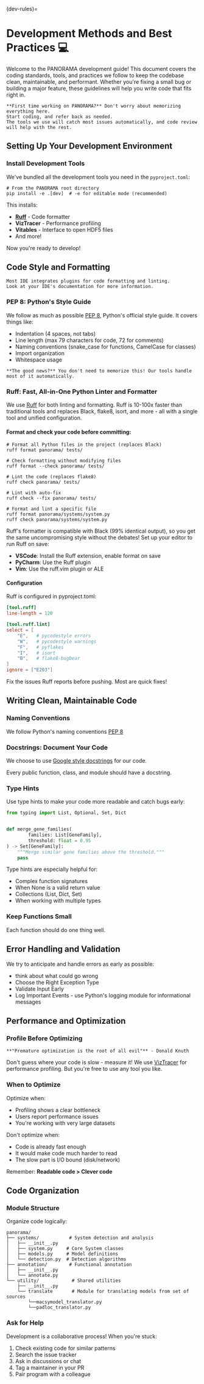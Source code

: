 (dev-rules)=

# Development Methods and Best Practices 💻

Welcome to the PANORAMA development guide! This document covers the coding standards, tools, and practices we follow to
keep the codebase clean, maintainable, and performant. Whether you're fixing a small bug or building a major feature,
these guidelines will help you write code that fits right in.

```{note}
**First time working on PANORAMA?** Don't worry about memorizing everything here. 
Start coding, and refer back as needed. 
The tools we use will catch most issues automatically, and code review will help with the rest. 
```

## Setting Up Your Development Environment

### Install Development Tools

We've bundled all the development tools you need in the `pyproject.toml`:

```shell
# From the PANORAMA root directory
pip install -e .[dev]  # -e for editable mode (recommended)
```

This installs:

- **[Ruff](https://docs.astral.sh/ruff/)** - Code formatter
- **VizTracer** - Performance profiling
- **Vitables** - Interface to open HDF5 files
- And more!

Now you're ready to develop!

## Code Style and Formatting

```{tip}
Most IDE integrates plugins for code formatting and linting.
Look at your IDE's documentation for more information.
```

### PEP 8: Python's Style Guide

We follow as much as possible [PEP 8](https://peps.python.org/pep-0008/),
Python's official style guide. It covers things like:

- Indentation (4 spaces, not tabs)
- Line length (max 79 characters for code, 72 for comments)
- Naming conventions (snake_case for functions, CamelCase for classes)
- Import organization
- Whitespace usage

```{hint}
**The good news?** You don't need to memorize this! Our tools handle most of it automatically.
```

### Ruff: Fast, All-in-One Python Linter and Formatter

We use [Ruff](https://docs.astral.sh/ruff/) for both linting and formatting. Ruff is 10-100x faster than traditional
tools and replaces Black, flake8, isort, and more - all with a single tool and unified configuration.

#### Format and check your code before committing:

```shell
# Format all Python files in the project (replaces Black)
ruff format panorama/ tests/

# Check formatting without modifying files
ruff format --check panorama/ tests/

# Lint the code (replaces flake8)
ruff check panorama/ tests/

# Lint with auto-fix
ruff check --fix panorama/ tests/

# Format and lint a specific file
ruff format panorama/systems/system.py
ruff check panorama/systems/system.py
```

Ruff's formatter is compatible with Black (99% identical output), so you get the same uncompromising style without the debates!
Set up your editor to run Ruff on save:
- **VSCode**: Install the Ruff extension, enable format on save
- **PyCharm**: Use the Ruff plugin
- **Vim**: Use the ruff.vim plugin or ALE

#### Configuration

Ruff is configured in pyproject.toml:
```toml
[tool.ruff]
line-length = 120

[tool.ruff.lint]
select = [
    "E",   # pycodestyle errors
    "W",   # pycodestyle warnings
    "F",   # pyflakes
    "I",   # isort
    "B",   # flake8-bugbear
]
ignore = ["E203"]
```

Fix the issues Ruff reports before pushing. Most are quick fixes!

## Writing Clean, Maintainable Code

### Naming Conventions

We follow Python's naming conventions [PEP 8](https://peps.python.org/pep-0008/#naming-conventions)

### Docstrings: Document Your Code

We choose to use [Google style docstrings](https://google.github.io/styleguide/pyguide.html#38-comments-and-docstrings) 
for our code. 

Every public function, class, and module should have a docstring.

### Type Hints

Use type hints to make your code more readable and catch bugs early:

```python
from typing import List, Optional, Set, Dict


def merge_gene_families(
        families: List[GeneFamily],
        threshold: float = 0.95
) -> Set[GeneFamily]:
    """Merge similar gene families above the threshold."""
    pass
```

Type hints are especially helpful for:

- Complex function signatures
- When None is a valid return value
- Collections (List, Dict, Set)
- When working with multiple types

### Keep Functions Small

Each function should do one thing well.

## Error Handling and Validation

We try to anticipate and handle errors as early as possible:

- think about what could go wrong
- Choose the Right Exception Type
- Validate Input Early
- Log Important Events - use Python's logging module for informational messages

## Performance and Optimization

### Profile Before Optimizing

```{important}
**"Premature optimization is the root of all evil"** - Donald Knuth
```

Don't guess where your code is slow - measure it!
We use [VizTracer](https://github.com/gaogaotiantian/viztracer) for performance profiling.
But you're free to use any tool you like.

### When to Optimize

Optimize when:

- Profiling shows a clear bottleneck
- Users report performance issues
- You're working with very large datasets

Don't optimize when:

- Code is already fast enough
- It would make code much harder to read
- The slow part is I/O bound (disk/network)

Remember: **Readable code > Clever code**

## Code Organization

### Module Structure

Organize code logically:

```
panorama/
├── systems/           # System detection and analysis
│   ├── __init__.py
│   ├── system.py     # Core System classes
│   ├── models.py     # Model definitions
│   └── detection.py  # Detection algorithms
├── annotation/        # Functional annotation
│   ├── __init__.py
│   └── annotate.py
└── utility/            # Shared utilities
    ├── __init__.py
    └── translate       # Module for translating models from set of sources
        └──macsymodel_translator.py
        └──padloc_translator.py
```

### Ask for Help

Development is a collaborative process! When you're stuck:

1. Check existing code for similar patterns
2. Search the issue tracker
3. Ask in discussions or chat
4. Tag a maintainer in your PR
5. Pair program with a colleague

